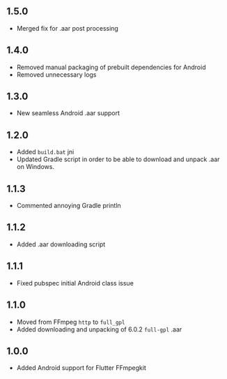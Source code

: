 ## 1.5.0

* Merged fix for .aar post processing

## 1.4.0

* Removed manual packaging of prebuilt dependencies for Android
* Removed unnecessary logs

## 1.3.0

* New seamless Android .aar support

## 1.2.0

* Added `build.bat` jni
* Updated Gradle script in order to be able to download and unpack .aar on Windows.

## 1.1.3

* Commented annoying Gradle println

## 1.1.2

* Added .aar downloading script

## 1.1.1

* Fixed pubspec initial Android class issue

## 1.1.0

* Moved from FFmpeg `http` to `full_gpl`
* Added downloading and unpacking of 6.0.2 `full-gpl` .aar

## 1.0.0

* Added Android support for Flutter FFmpegkit